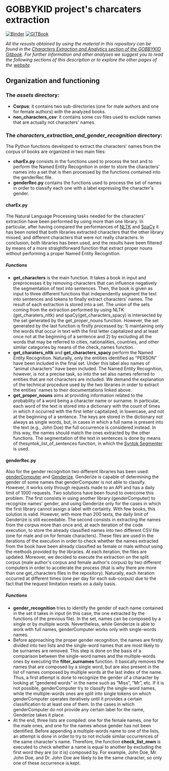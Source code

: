 # GOBBYKID project's charcaters extraction

[![Binder](https://mybinder.org/badge_logo.svg)](https://mybinder.org/v2/gh/gobbykid/gobbykid-characters-extraction.git/HEAD) [![GITBook](https://img.shields.io/badge/GIT-Book-success)](https://the-gobbykid-project.gitbook.io/gobbykid-project/analytics/characters-extraction-and-analytics)


*All the resusts obtained by using the material in this repository can be found in the [Characters Extraction and Analytics section of the GOBBYKID Gitbook](https://the-gobbykid-project.gitbook.io/gobbykid-project/analytics/characters-extraction-and-analytics).
For further information and other analyses we suggest you to read the following sections of this description or to explore the other pages of the [website](https://the-gobbykid-project.gitbook.io/gobbykid-project/introduction-to-gobbykid-project/an-introductory-overview-of-the-project).*

## Organization and functioning

### The ***assets*** directory:
- **Corpus**: it contains two sub-directories (one for male authors and one for female authors) with the analyzed books.
- **non_characters_csv**: it contains some csv files used to exclude names that are actually not characters' names.

### The ***characters_extraction_and_gender_recognition*** directory:
The Python functions developed to extract the characters' names from the corpus of books are organized in two main files:
- **charEx.py** consists in the functions used to process the text and to perform the Named Entity Recognition in order to store the characters' names into a set that is then processed by the functions contained into the genderRec file.
- **genderRec.py** contains the functions used to process the set of names in order to classify each one with a label expressing the character's gender.

#### charEx.py
The Natural Language Processing tasks needed for the characters' extraction have been performed by using more than one library. In particular, after having compared the performances of [NLTK](https://www.nltk.org/) and [SpaCy](https://spacy.io/) it has been noted that both libraries extracted characters that the other library missed, and different characters that were not really characters. In conclusion, both libraries has been used, and the results have been filtered by means of a more straightforward function that extract proper nouns without performing a proper Named Entity Recognition.
##### Functions
- **get_characters** is the main function. It takes a book in input and preprocesses it by removing characters that can influence negatively the segmentation of text into sentences. Then, the book is given as input to three different functions that independently segment the text into sentences and tokens to finally extract characters' names. The result of each extraction is stored into a set. The union of the sets coming from the extraction performed by using NLTK (get_charaters_nltk) and spaCy(get_characters_spacy) is intersected by the set generated by the get_proper_nouns function. However, the set generated by the last function is firstly processed by: 1) maintaining only the words that occur in text with the first letter capitalized and at least once not at the beginning of a sentence and 2) by excluding all the words that may be referred to cities, nationalities, countries, and other similar categories by means of the check_names function.
- **get_charaters_nltk** and **get_characters_spacy** perform the Named Entity Recognition. Naturally, only the entities identified as “PERSON” have been included in the final set. Under this label also names of “animal characters” have been included. The Named Entity Recognition, however, is not a precise task, so into the set also names referred to entities that are not characters are included. We demand the explanation of the technical procedure used by the two libraries in order to extract the entities' names to their documentations linked above.
- **get_proper_nouns** aims at providing information related to the probability of a word being a character name or surname. In particular, each word of the text is stored into a dictionary with the count of times in which it occurred with the first letter capitalized, in lowercase, and not at the beginning of a sentence. The keys are stored in the dictionary not always as single words, but, in cases in which a full name is present into the text (e.g., John Doe) the full occurrence is considered instead. In this way, the names should match the ones extracted by the other functions. The segmentation of the text in sentences is done by means of thesyntok_list_of_sentences function, in which the [Syntok Segmenter](https://github.com/fnl/syntok) is used.


#### **genderRec.py**
Also for the gender recognition two different libraries has been used: [genderComputer](https://github.com/tue-mdse/genderComputer) and [Genderize](https://github.com/SteelPangolin/genderize).
Genderize is capable of determining the gender of some names that genderComputer is not able to classify. However, it works only through requests made to an API and has a daily limit of 1000 requests. Two solutions have been found to overcome this problem. The first consists in using another library (genderComputer) to recognize names' gender, and using Genderize only for the cases in which the first library cannot assign a label with certainty. With few books, this solution is valid. However, with more than 200 texts, the daily limit of Genderize is still exceedable. The second consists in extracting the names from the corpus more than once and, at each iteration of the code execution, to store the already classified names into two different CSV file (one for male and on for female characters). These files are used in the iterations of the execution in order to check whether the names extracted from the book have been already classified as female or male without using the methods provided by the libraries. At each iteration, the files are updated. Moreover, we decided to execute the extraction on the split corpus (male author's corpus and female author's corpus) by two different computers in order to accelerate the process (that is why there are more than one get_characters files in the repository). Naturally, each iteration occurred at different times (one per day for each sub-corpus) due to the fact that the request limitation resets on a daily basis.
##### Functions
- **gender_recognition** tries to identify the gender of each name contained in the set it takes in input (in this case, the one extracted by the functions of the previous file). In the set, names can be composed by a single or by multiple words. Nevertheless, while Genderize is able to work with full names, genderComputer works only with single-words names.
- Before approaching the proper gender recognition, the names are firstly divided into two lists and the single-word names that are most likely to be surnames are removed. This step is done on the basis of a comparison between the single-word names and the multiple-words ones by executing the **filter_surnames** function. It basically removes the names that are composed by a single word, but are also present in the list of names composed by multiple words at the last index of the name. Thus, a first attempt is done to recognize the gender of a character by looking at “gendered words” in the name such as “Miss”, “Mr”, etc. If it is not possible, genderComputer try to classify the single-word names, while the multiple-words ones are split into single tokens on which genderComputer operates iteratively until it provides a certain classification to at least one of them. In the cases in which genderComputer do not provide any certain label for the name, Genderize takes it place.
- At the end, three lists are compiled: one for the female names, one for the male ones, and one for the names whose gender has not been identified. Before appending a multiple-words name to one of the lists, an attempt is done in order to try to not include similar occurrences of the same character's name. Therefore, the function **check_list_mwn** is  executed to check whether a name is equal to another by excluding the first word they are (or it is) composed by. For example, John Doe, Mr. John Doe, and Dr. John Doe are likely to be the same character, so only one of these occurrence is kept.
